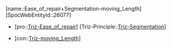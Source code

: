 ﻿---
type: TrizContradiction
aliases:
- Ease_of_repair+Segmentation-moving_Length
license: CC BY-SA 4.0
copyright: https://github.com/SpocWeb
IsDeleted: false
IsReadOnly: false
Confidential: public
tags: 
- Triz/Contradiction
---
[name::Ease_of_repair+Segmentation-moving_Length]
[SpocWebEntityId::26077]
+ [pro::[Triz-Ease_of_repair](tech/Triz/Parameter/Triz-Ease_of_repair.md)]
[Triz-Principle::[Triz-Segmentation](tech/Triz/Principle/Triz-Segmentation.md)]
- [con::[Triz-moving_Length](tech/Triz/Parameter/Triz-moving_Length.md)]

